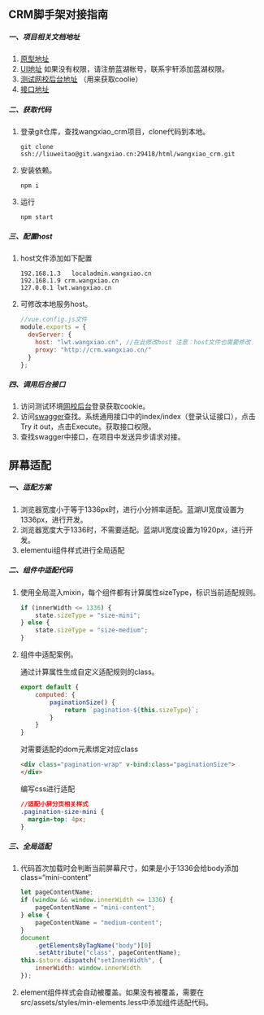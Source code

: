 ## CRM脚手架对接指南

##### 一、项目相关文档地址

1. [原型地址](http://60.205.171.0:8082/crm_update/#g=1&p=crm%E5%9C%BA%E6%99%AF%E5%9B%BE)
2. [UI地址](https://lanhuapp.com/web/#/item/project/board?pid=aebd40bd-9eb8-45f2-9c58-06158ef30f33) 如果没有权限，请注册蓝湖帐号，联系宇轩添加蓝湖权限。
3. [测试网校后台地址](http://localadmin.wangxiao.cn/login.aspx?url=http%3a%2f%2flocaladmin.wangxiao.cn%2fdefault.aspx) （用来获取coolie）
4. [接口地址](http://crm.wangxiao.cn/swagger-ui.html)

##### 二、获取代码

1. 登录git仓库，查找wangxiao_crm项目，clone代码到本地。

   ```shell
   git clone ssh://liuweitao@git.wangxiao.cn:29418/html/wangxiao_crm.git
   ```

2. 安装依赖。

   ```shell
   npm i
   ```

3. 运行

   ```shell
   npm start
   ```

##### 三、配置host

1. host文件添加如下配置

   ```
   192.168.1.3   localadmin.wangxiao.cn
   192.168.1.9 crm.wangxiao.cn
   127.0.0.1 lwt.wangxiao.cn
   ```

2. 可修改本地服务host。

   ```javascript
   //vue.config.js文件
   module.exports = {
     devServer: {
       host: "lwt.wangxiao.cn", //在此修改host 注意：host文件也需要修改
       proxy: "http://crm.wangxiao.cn/"
     }
   };
   ```

##### 四、调用后台接口

1. 访问测试环境[网校后台](localadmin.wangxiao.cn)登录获取cookie。
2. 访问[swagger](http://crm.wangxiao.cn/swagger-ui.html#/%E7%B3%BB%E7%BB%9F%E9%80%9A%E7%94%A8%E6%8E%A5%E5%8F%A3/indexUsingPOST)查找。系统通用接口中的index/index（登录认证接口），点击Try it out，点击Execute。获取接口权限。
3. 查找swagger中接口，在项目中发送异步请求对接。



## 屏幕适配

##### 一、适配方案

1. 浏览器宽度小于等于1336px时，进行小分辨率适配。蓝湖UI宽度设置为1336px，进行开发。
2. 浏览器宽度大于1336时，不需要适配。蓝湖UI宽度设置为1920px，进行开发。
3. elementui组件样式进行全局适配

##### 二、组件中适配代码

1. 使用全局混入mixin，每个组件都有计算属性sizeType，标识当前适配规则。

   ```javascript
   if (innerWidth <= 1336) {
       state.sizeType = "size-mini";
   } else {
       state.sizeType = "size-medium";
   }
   ```

2. 组件中适配案例。

   通过计算属性生成自定义适配规则的class。

   ```javascript
   export default {
       computed: {
           paginationSize() {
               return `pagination-${this.sizeType}`;
           }
       }
   }
   ```

   对需要适配的dom元素绑定对应class

   ```html
   <div class="pagination-wrap" v-bind:class="paginationSize">
   </div>
   ```

   编写css进行适配

   ```css
   //适配小屏分页相关样式
   .pagination-size-mini {
     margin-top: 4px;
   }
   ```

##### 三、全局适配

1. 代码首次加载时会判断当前屏幕尺寸，如果是小于1336会给body添加class=“mini-content”

   ```javascript
   let pageContentName;
   if (window && window.innerWidth <= 1336) {
       pageContentName = "mini-content";
   } else {
       pageContentName = "medium-content";
   }
   document
       .getElementsByTagName("body")[0]
       .setAttribute("class", pageContentName);
   this.$store.dispatch("setInnerWidth", {
       innerWidth: window.innerWidth
   });
   ```

2. element组件样式会自动被覆盖。如果没有被覆盖，需要在src/assets/styles/min-elements.less中添加组件适配代码。